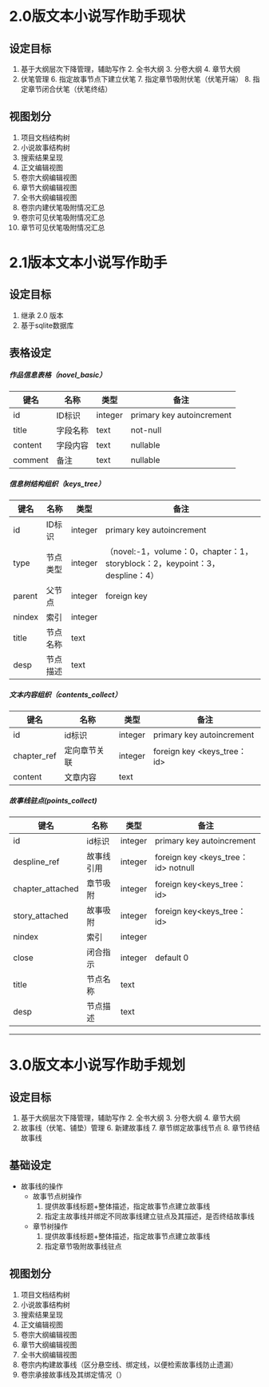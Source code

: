 # 2.0版文本小说写作助手现状
## 设定目标
1. 基于大纲层次下降管理，辅助写作
	2. 全书大纲
	3. 分卷大纲
	4. 章节大纲
5. 伏笔管理
	6. 指定故事节点下建立伏笔
	7. 指定章节吸附伏笔（伏笔开端）
	8. 指定章节闭合伏笔（伏笔终结）

## 视图划分
1. 项目文档结构树
2. 小说故事结构树
3. 搜索结果呈现
4. 正文编辑视图
5. 卷宗大纲编辑视图
6. 章节大纲编辑视图
7. 全书大纲编辑视图
8. 卷宗内建伏笔吸附情况汇总
9. 卷宗可见伏笔吸附情况汇总
10. 章节可见伏笔吸附情况汇总

# 2.1版本文本小说写作助手
## 设定目标
1. 继承 2.0 版本
2. 基于sqlite数据库

## 表格设定
##### 作品信息表格（novel_basic）
键名| 名称 | 类型 | 备注
---|---|----|----
id | ID标识 | integer | primary key autoincrement
title | 字段名称 | text | not-null
content| 字段内容|text|nullable
comment|备注|text|nullable

##### 信息树结构组织（keys_tree）
键名| 名称 | 类型 | 备注
---|---|----|----
id| ID标识|integer|primary key autoincrement
type|节点类型|integer|（novel:-1，volume：0，chapter：1，storyblock：2，keypoint：3，despline：4）
parent|父节点|integer|foreign key <id>
nindex|索引|integer|
title|节点名称|text|
desp|节点描述|text

##### 文本内容组织（contents_collect）
键名| 名称 | 类型 | 备注
---|---|----|----
id| id标识|integer|primary key autoincrement
chapter_ref| 定向章节关联|integer|foreign key <keys_tree：id>
content|文章内容|text

##### 故事线驻点(points_collect)
键名| 名称 | 类型 | 备注
---|---|----|----
id|id标识|integer|primary key autoincrement
despline_ref| 故事线引用| integer|foreign key <keys_tree：id> notnull
chapter_attached|章节吸附|integer|foreign key<keys_tree：id>
story_attached|故事吸附|integer|foreign key<keys_tree：id>
nindex|索引|integer
close|闭合指示|integer|default 0
title|节点名称|text
desp|节点描述|text
 
 

-----------------------------------------------
# 3.0版文本小说写作助手规划
## 设定目标
1. 基于大纲层次下降管理，辅助写作
	2. 全书大纲
	3. 分卷大纲
	4. 章节大纲
5. 故事线（伏笔、铺垫）管理
	6. 新建故事线
	7. 章节绑定故事线节点
	8. 章节终结故事线
	
## 基础设定
* 故事线的操作
	* 故事节点树操作
		1. 提供故事线标题+整体描述，指定故事节点建立故事线
		2. 指定主故事线并绑定不同故事线建立驻点及其描述，是否终结故事线
	* 章节树操作
		1. 提供故事线标题+整体描述，指定故事节点建立故事线
		2. 指定章节吸附故事线驻点

## 视图划分
1. 项目文档结构树
2. 小说故事结构树
3. 搜索结果呈现
4. 正文编辑视图
5. 卷宗大纲编辑视图
6. 章节大纲编辑视图
7. 全书大纲编辑视图
8. 卷宗内构建故事线（区分悬空线、绑定线，以便检索故事线防止遗漏）
9. 卷宗承接故事线及其绑定情况（）
